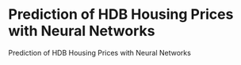# Prediction of HDB Housing Prices with Neural Networks 
Prediction of HDB Housing Prices with Neural Networks 
